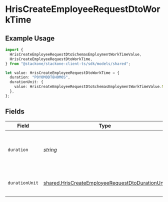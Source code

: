 # HrisCreateEmployeeRequestDtoWorkTime

## Example Usage

```typescript
import {
  HrisCreateEmployeeRequestDtoSchemasEmploymentWorkTimeValue,
  HrisCreateEmployeeRequestDtoWorkTime,
} from "@stackone/stackone-client-ts/sdk/models/shared";

let value: HrisCreateEmployeeRequestDtoWorkTime = {
  duration: "P0Y0M0DT8H0M0S",
  durationUnit: {
    value: HrisCreateEmployeeRequestDtoSchemasEmploymentWorkTimeValue.Month,
  },
};
```

## Fields

| Field                                                                                                                     | Type                                                                                                                      | Required                                                                                                                  | Description                                                                                                               | Example                                                                                                                   |
| ------------------------------------------------------------------------------------------------------------------------- | ------------------------------------------------------------------------------------------------------------------------- | ------------------------------------------------------------------------------------------------------------------------- | ------------------------------------------------------------------------------------------------------------------------- | ------------------------------------------------------------------------------------------------------------------------- |
| `duration`                                                                                                                | *string*                                                                                                                  | :heavy_minus_sign:                                                                                                        | The work time duration in ISO 8601 duration format                                                                        | P0Y0M0DT8H0M0S                                                                                                            |
| `durationUnit`                                                                                                            | [shared.HrisCreateEmployeeRequestDtoDurationUnit](../../../sdk/models/shared/hriscreateemployeerequestdtodurationunit.md) | :heavy_minus_sign:                                                                                                        | The duration unit of the work time                                                                                        | month                                                                                                                     |